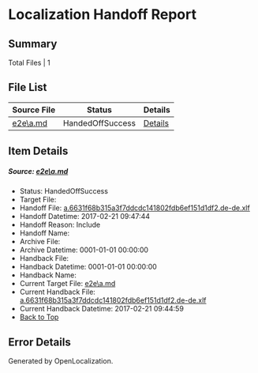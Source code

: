# <a name='report-top'></a> Localization Handoff Report

## Summary
 Total Files | 1

## File List
 Source File | Status | Details 
 ----------- | ------ | ------- 
 [e2e\a.md](https://github.com/OpenLocalizationTestOrg/ol-test4/blob/2e860e59a56b9235dfad03e3e0e8e46667f7f1f3/e2e/a.md) | HandedOffSuccess | [Details](#4320d702594ac2a6a3c5e8da195f8559747e417d1)

## Item Details
##### <a name='4320d702594ac2a6a3c5e8da195f8559747e417d1'></a> Source: [e2e\a.md](https://github.com/OpenLocalizationTestOrg/ol-test4/blob/2e860e59a56b9235dfad03e3e0e8e46667f7f1f3/e2e/a.md)
* Status: HandedOffSuccess
* Target File: 
* Handoff File: [a.6631f68b315a3f7ddcdc141802fdb6ef151d1df2.de-de.xlf](https://github.com/OpenLocalizationTestOrg/ol-test4-handoff/blob/e52a1b5a992d7322aee25c8ef263cfd1b8d12107/ol-handoff/OpenLocalizationTestOrg/ol-test4-dede/xinjiang/ht/a.6631f68b315a3f7ddcdc141802fdb6ef151d1df2.de-de.xlf)
* Handoff Datetime: 2017-02-21 09:47:44
* Handoff Reason: Include
* Handoff Name: 
* Archive File: 
* Archive Datetime: 0001-01-01 00:00:00
* Handback File: 
* Handback Datetime: 0001-01-01 00:00:00
* Handback Name: 
* Current Target File: [e2e\a.md](https://github.com/OpenLocalizationTestOrg/ol-test4-dede/blob/40c5001ca3787df720d010f47355fc95e387caa4/e2e/a.md)
* Current Handback File: [a.6631f68b315a3f7ddcdc141802fdb6ef151d1df2.de-de.xlf](https://github.com/OpenLocalizationTestOrg/ol-test4-handback/blob/dc7fbbad7d1de073900ae8b092b52e8fe1c17a67/ol-handback/OpenLocalizationTestOrg/ol-test4-dede/xinjiang/ht/a.6631f68b315a3f7ddcdc141802fdb6ef151d1df2.de-de.xlf)
* Current Handback Datetime: 2017-02-21 09:44:59
* [Back to Top](#report-top)


## Error Details

Generated by OpenLocalization.
